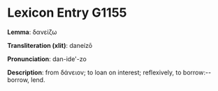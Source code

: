 # Lexicon Entry G1155

**Lemma**: δανείζω

**Transliteration (xlit)**: daneízō

**Pronunciation**: dan-ide'-zo

**Description**:
from δάνειον; to loan on interest; reflexively, to borrow:--borrow, lend.
